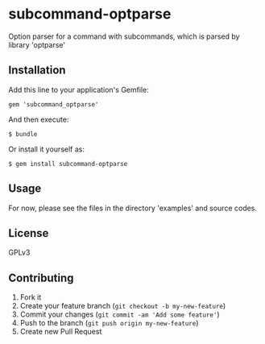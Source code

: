 # subcommand-optparse

Option parser for a command with subcommands, which is parsed by library 'optparse'

## Installation

Add this line to your application's Gemfile:

    gem 'subcommand_optparse'

And then execute:

    $ bundle

Or install it yourself as:

    $ gem install subcommand-optparse

## Usage

For now, please see the files in the directory 'examples' and source codes.

## License

GPLv3

## Contributing

1. Fork it
2. Create your feature branch (`git checkout -b my-new-feature`)
3. Commit your changes (`git commit -am 'Add some feature'`)
4. Push to the branch (`git push origin my-new-feature`)
5. Create new Pull Request
